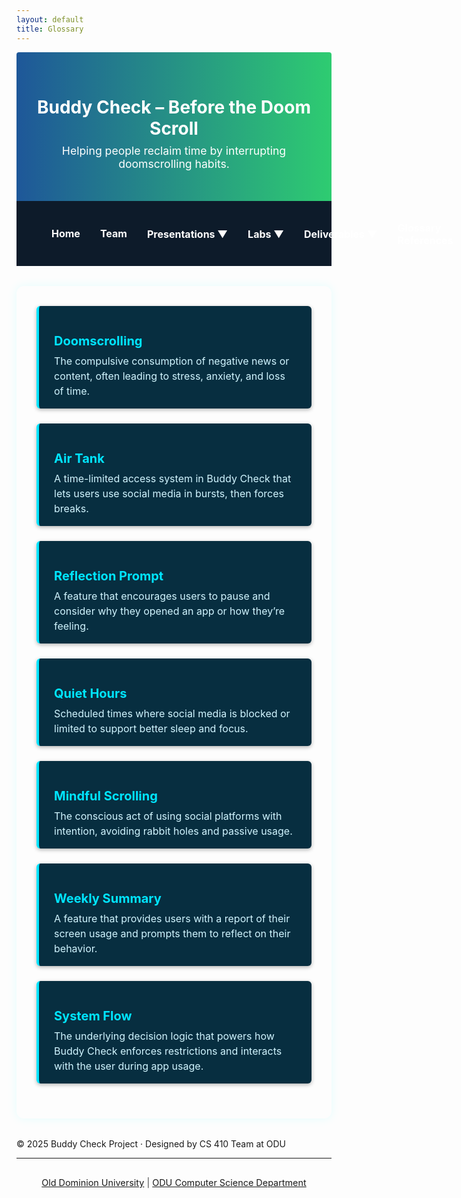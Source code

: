 ```yaml
---
layout: default
title: Glossary
---
```


<!-- HEADER SECTION -->
<div style="background: linear-gradient(to right, #1e5799, #2ecc71); padding: 2rem 1rem; text-align: center; border-radius: 4px 4px 0 0;">
  <h1 style="color: white; margin-bottom: 0.5rem;">Buddy Check – Before the Doom Scroll</h1>
  <p style="font-size: 1.1rem; color: white; margin-top: 0;">Helping people reclaim time by interrupting doomscrolling habits.</p>
</div>

<style>
.navbar {
  display: flex;
  align-items: center;
  justify-content: flex-start;    
  flex-wrap: nowrap;
  background-color: #0d1b2a;
  padding: 1rem 2.5rem;           
  font-size: 1rem;
                    
}

.navbar a, .dropdown > span {
  color: #ffffff;
  text-decoration: none;
  padding: 0.6rem 1rem;
  border-radius: 5px;
  font-weight: bold;
  white-space: nowrap;
}

.navbar a:hover, .dropdown:hover > span {
  background-color: #1e5799;
}

.dropdown {
  position: relative;
  display: inline-block;
}

.dropdown-content {
  display: none;
  position: absolute;
  background-color: white;
  min-width: 200px;
  box-shadow: 0 4px 6px rgba(0,0,0,0.15);
  z-index: 10;
  border-radius: 6px;
}

.dropdown-content a {
  color: black;
  padding: 10px 14px;
  display: block;
  text-decoration: none;
}

.dropdown:hover .dropdown-content {
  display: block;
}

/* Glossary Style */
.glossary-container {
  max-width: 850px;
  margin: 2rem auto;
  padding: 2rem;
  background-color: rgba(255, 255, 255, 0.04);
  border-radius: 12px;
  box-shadow: 0 0 15px rgba(0, 255, 255, 0.1);
}

.glossary-term {
  margin-bottom: 1.5rem;
  padding: 1rem 1.5rem;
  background-color: #072e40; /* Deep readable background */
  border-left: 4px solid #00e5ff;
  border-radius: 6px;
  box-shadow: 0 2px 6px rgba(0,0,0,0.3);
}

.glossary-term h3 {
  color: #00e5ff;
  font-size: 1.25rem;
  margin-bottom: 0.5rem;
}

.glossary-term p {
  color: #d1f5ff;
  font-size: 1rem;
  line-height: 1.5;
  margin: 0;
}
</style>

<!-- NAVIGATION -->
<div class="navbar">
  <a href="index.html">Home</a>
  <a href="team.html">Team</a>
  <div class="dropdown">
    <span>Presentations ▼</span>
    <div class="dropdown-content">
      <a href="feasibility-draft-1.html">Feasibility Draft 1</a>
      <a href="feasibility-draft-2.html">Feasibility Draft 2</a>
      <a href="feasibility-draft-3.html">Feasibility Draft 3</a>
    </div>
  </div>

  <div class="dropdown">
    <span>Labs ▼</span>
    <div class="dropdown-content">
      <a href="labs.html">Lab 1 Outline</a>
    </div>
  </div>

  <div class="dropdown">
    <span>Deliverables ▼</span>
    <div class="dropdown-content">
      <a href="deliverables-overview.html">Overview</a>
      <a href="deliverables-process-flow.html">Process Flow</a>
      <a href="deliverables-mfcd.html">MFCD</a>
      <a href="deliverables-risk-matrix.html">Risk Matrix</a>
      <a href="deliverables-competition.html">Competition</a>
    </div>
  </div>

  <a href="glossary.html">Glossary</a>
  <a href="references.html">References</a>
</div>

<!-- GLOSSARY CONTENT -->
<div class="glossary-container">

  <div class="glossary-term">
    <h3>Doomscrolling</h3>
    <p>The compulsive consumption of negative news or content, often leading to stress, anxiety, and loss of time.</p>
  </div>

  <div class="glossary-term">
    <h3>Air Tank</h3>
    <p>A time-limited access system in Buddy Check that lets users use social media in bursts, then forces breaks.</p>
  </div>

  <div class="glossary-term">
    <h3>Reflection Prompt</h3>
    <p>A feature that encourages users to pause and consider why they opened an app or how they’re feeling.</p>
  </div>

  <div class="glossary-term">
    <h3>Quiet Hours</h3>
    <p>Scheduled times where social media is blocked or limited to support better sleep and focus.</p>
  </div>

  <div class="glossary-term">
    <h3>Mindful Scrolling</h3>
    <p>The conscious act of using social platforms with intention, avoiding rabbit holes and passive usage.</p>
  </div>

  <div class="glossary-term">
    <h3>Weekly Summary</h3>
    <p>A feature that provides users with a report of their screen usage and prompts them to reflect on their behavior.</p>
  </div>

  <div class="glossary-term">
    <h3>System Flow</h3>
    <p>The underlying decision logic that powers how Buddy Check enforces restrictions and interacts with the user during app usage.</p>
  </div>

</div>

<!-- FOOTER -->
<div class="footer">
  © 2025 Buddy Check Project · Designed by CS 410 Team at ODU
</div>


<hr />
<footer style="text-align: center; font-size: 0.9rem; padding: 1rem 0; color: #444;">
  <a href="https://www.odu.edu/" target="_blank">Old Dominion University</a> |
  <a href="https://www.odu.edu/computer-science" target="_blank">ODU Computer Science Department</a>
</footer>
